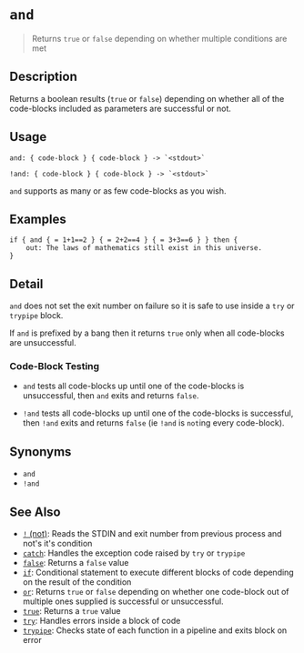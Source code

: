 # `and`

> Returns `true` or `false` depending on whether multiple conditions are met

## Description

Returns a boolean results (`true` or `false`) depending on whether all of the
code-blocks included as parameters are successful or not.

## Usage

    and: { code-block } { code-block } -> `<stdout>`

    !and: { code-block } { code-block } -> `<stdout>`

`and` supports as many or as few code-blocks as you wish.

## Examples

    if { and { = 1+1==2 } { = 2+2==4 } { = 3+3==6 } } then {
        out: The laws of mathematics still exist in this universe.
    }

## Detail

`and` does not set the exit number on failure so it is safe to use inside a `try`
or `trypipe` block.

If `and` is prefixed by a bang then it returns `true` only when all code-blocks
are unsuccessful.

### Code-Block Testing

- `and` tests all code-blocks up until one of the code-blocks is unsuccessful,
  then `and` exits and returns `false`.

- `!and` tests all code-blocks up until one of the code-blocks is successful,
  then `!and` exits and returns `false` (ie `!and` is `not`ing every code-block).

## Synonyms

- `and`
- `!and`

## See Also

- [`!` (not)](./not.md):
  Reads the STDIN and exit number from previous process and not's it's condition
- [`catch`](./catch.md):
  Handles the exception code raised by `try` or `trypipe`
- [`false`](./false.md):
  Returns a `false` value
- [`if`](./if.md):
  Conditional statement to execute different blocks of code depending on the result of the condition
- [`or`](./or.md):
  Returns `true` or `false` depending on whether one code-block out of multiple ones supplied is successful or unsuccessful.
- [`true`](./true.md):
  Returns a `true` value
- [`try`](./try.md):
  Handles errors inside a block of code
- [`trypipe`](./trypipe.md):
  Checks state of each function in a pipeline and exits block on error
